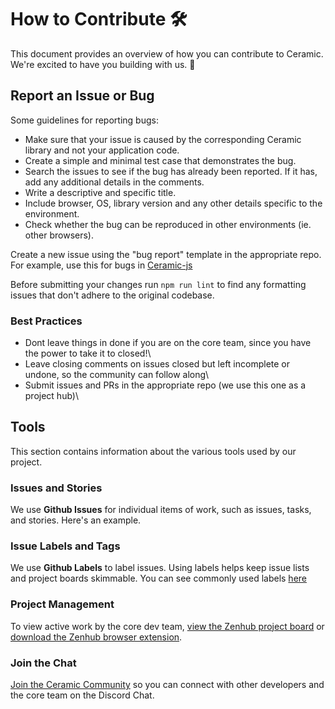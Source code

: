 # How to Contribute 🛠️

This document provides an overview of how you can contribute to Ceramic. We're excited to have you building with us. 🎉

## Report an Issue or Bug

Some guidelines for reporting bugs:

- Make sure that your issue is caused by the corresponding Ceramic library and not your application code.
- Create a simple and minimal test case that demonstrates the bug.
- Search the issues to see if the bug has already been reported. If it has, add any additional details in the comments.
- Write a descriptive and specific title.
- Include browser, OS, library version and any other details specific to the environment.
- Check whether the bug can be reproduced in other environments (ie. other browsers).

Create a new issue using the "bug report" template in the appropriate repo. For example, use this for bugs in [Ceramic-js](https://github.com/ceramicnetwork/js-ceramic/issues/new?template=bug_report.md)

Before submitting your changes run `npm run lint` to find any formatting issues that don't adhere to the original codebase.

### Best Practices

* Dont leave things in done if you are on the core team, since you have the power to take it to closed!\
* Leave closing comments on issues closed but left incomplete or undone, so the community can follow along\
* Submit issues and PRs in the appropriate repo (we use this one as a project hub)\


## Tools
This section contains information about the various tools used by our project.

### Issues and Stories
We use **Github Issues** for individual items of work, such as issues, tasks, and stories. Here's an example.

### Issue Labels and Tags
We use **Github Labels** to label issues. Using labels helps keep issue lists and project boards skimmable. You can see commonly used labels [here](https://github.com/ceramicnetwork/js-ceramic/labels)


### Project Management
To view active work by the core dev team, [view the Zenhub project board](https://app.zenhub.com/workspaces/3box-labs-5b37f0a38968796fbdda5e06/board?repos=160876370,146688532,139279908,154979770,145133349,162613112,151621734,168911637,174195970,161105074,188829916,145592766,158471466,179497499,196352247,202930893,197326552,206198357,200551191,241537627,243130726,242865059,243131481,243134225,244910250,243495562,242970900,245886457,253761555,186995497,246824457,279258716,295682198,306703545,308369213,305706497,316084470,322344371,319115541) or [download the Zenhub browser extension](https://www.zenhub.com/extension).

### Join the Chat

[Join the Ceramic Community](chat.ceramic.network) so you can connect with other developers and the core team on the Discord Chat.
